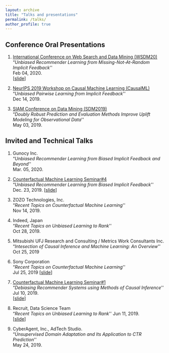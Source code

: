 ```yaml
---
layout: archive
title: "Talks and presentations"
permalink: /talks/
author_profile: true
---
```


## Conference Oral Presentations

1. [International Conference on Web Search and Data Mining (WSDM20)](https://www.wsdm-conference.org/2020/) <br>
   “_Unbiased Recommender Learning from Missing-Not-At-Random Implicit Feedback_'' <br>
   Feb 04, 2020. <br>
    [[slide](https://usaito.github.io/files/relmf-slide.pdf)]

2. [NeurIPS 2019 Workshop on Causal Machine Learning (CausalML)](http://tripods.cis.cornell.edu/neurips19_causalml/) <br>
   “_Unbiased Pairwise Learning from Implicit Feedback_'' <br>
   Dec 14, 2019.

3. [SIAM Conference on Data Mining (SDM2019)](https://www.siam.org/conferences/cm/conference/sdm19) <br>
   “_Doubly Robust Prediction and Evaluation Methods Improve Uplift Modeling for Observational Data_''  <br>
    May 03, 2019.

## Invited and Technical Talks

1.  Gunocy Inc.  <br>
    “_Unbiased Recommender Learning from Biased Implicit Feedback and Beyond_''  <br>
     Mar. 05, 2020.

2.  [Counterfactual Machine Learning Seminar#4](https://cfml.connpass.com/event/155167/)  <br>
    “_Unbiased Recommender Learning from Biased Implicit Feedback_''  <br>
     Dec. 23, 2019.
    [[slide](https://usaito.github.io/files/191223_CFML_study.pdf)]

3.  ZOZO Technologies, Inc.  <br>
    “_Recent Topics on Counterfactual Machine Learning_''  <br>
    Nov 14, 2019.

4.  Indeed, Japan  <br>
    “_Recent Topics on Unbiased Learning to Rank_''  <br>
    Oct 28, 2019.

5.  Mitsubishi UFJ Research and Consulting / Metrics Work Consultants Inc. <br>
    “_Intesection of Causal Inference and Machine Learning: An Overview_'' <br>
    Oct 25, 2019

6.  Sony Corporation <br>
    “_Recent Topics on Counterfactual Machine Learning_'' <br>
    Jul 25, 2019
    [[slide](https://usaito.github.io/files/190729_sonyRD.pdf)]

7.  [Counterfactual Machine Learning Seminar#1](https://connpass.com/event/128714/) <br>
    “_Debiasing Recommender Systems using Methods of Causal Inference_'' <br>
    Jul 10, 2019. <br>
    [[slide](https://usaito.github.io/files/190710_CFML_study.pdf)]

8.  Recruit, Data Science Team <br>
    “_Recent Topics on Unbiased Learning to Rank_''
    Jun 11, 2019. <br>
    [[slide](https://usaito.github.io/files/190611_Recruit.pdf)]

9.  CyberAgent, Inc., AdTech Studio. <br>
    “_Unsupervised Domain Adaptation and Its Application to CTR Prediction_'' <br>
    May 24, 2019.
